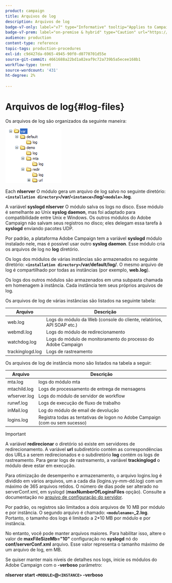 ```yaml
---
product: campaign
title: Arquivos de log
description: Arquivos de log
badge-v7-only: label="v7" type="Informative" tooltip="Applies to Campaign Classic v7 only"
badge-v7-prem: label="on-premise & hybrid" type="Caution" url="https://experienceleague.adobe.com/docs/campaign-classic/using/installing-campaign-classic/architecture-and-hosting-models/hosting-models-lp/hosting-models.html" tooltip="Applies to on-premise and hybrid deployments only"
audience: production
content-type: reference
topic-tags: production-procedures
exl-id: c9d427da-6965-4945-90f0-d0770701d55e
source-git-commit: 4661688a22bd1a82eaf9c72a739b5a5ecee168b1
workflow-type: tm+mt
source-wordcount: '431'
ht-degree: 2%

---
```


# Arquivos de log{#log-files}



Os arquivos de log são organizados da seguinte maneira:

![](assets/d_ncs_directory.png)

Each **nlserver** O módulo gera um arquivo de log salvo no seguinte diretório: **`<installation directory>`/var/`<instance>`/log/`<module>`.log**.

A variável **syslogd nlserver** O módulo salva os logs no disco. Esse módulo é semelhante ao Unix **syslog daemon**, mas foi adaptado para compatibilidade entre Unix e Windows. Os outros módulos do Adobe Campaign não salvam seus registros no disco; eles delegam essa tarefa à **syslogd** enviando pacotes UDP.

Por padrão, a plataforma Adobe Campaign tem a variável **syslogd** módulo instalado nele, mas é possível usar outro **syslog daemon**. Esse módulo cria os arquivos de log no **log** diretório.

Os logs dos módulos de várias instâncias são armazenados no seguinte diretório: **`<installation directory>`/var/default/log/**. O mesmo arquivo de log é compartilhado por todas as instâncias (por exemplo, **web.log**).

Os logs dos outros módulos são armazenados em uma subpasta chamada em homenagem à instância. Cada instância tem seus próprios arquivos de log.

Os arquivos de log de várias instâncias são listados na seguinte tabela:

| Arquivo | Descrição |
|---|---|
| web.log | Logs do módulo da Web (console do cliente, relatórios, API SOAP etc.) |
| webmdl.log | Logs do módulo de redirecionamento |
| watchdog.log | Logs do módulo de monitoramento do processo do Adobe Campaign |
| trackinglogd.log | Logs de rastreamento |

Os arquivos de log de instância mono são listados na tabela a seguir:

| Arquivo | Descrição |
|---|---|
| mta.log | logs do módulo mta |
| mtachild.log | Logs de processamento de entrega de mensagens |
| wfserver.log | Logs do módulo de servidor de workflow |
| runwf.log | Logs de execução de fluxo de trabalho |
| inMail.log | Log do módulo de email de devolução |
| logins.log | Registra todas as tentativas de logon no Adobe Campaign (com ou sem sucesso) |

>[!IMPORTANT]
>
>A variável **redirecionar** o diretório só existe em servidores de redirecionamento. A variável **url** subdiretório contém as correspondências dos URLs a serem redirecionados e o subdiretório **log** contém os logs de rastreamento. Para gerar logs de rastreamento, a variável **trackinglogd** o módulo deve estar em execução.

Para otimização de desempenho e armazenamento, o arquivo logins.log é dividido em vários arquivos, um a cada dia (logins.yy-mm-dd.log) com um máximo de 365 arquivos retidos. O número de dias pode ser alterado no serverConf.xml, em syslogd (**maxNumberOfLoginsFiles** opção). Consulte a documentação no [arquivo de configuração do servidor](../../installation/using/the-server-configuration-file.md#syslogd).

Por padrão, os registros são limitados a dois arquivos de 10 MB por módulo e por instância. O segundo arquivo é chamado: **`<modulename>`_2.log**. Portanto, o tamanho dos logs é limitado a 2&#42;10 MB por módulo e por instância.

No entanto, você pode manter arquivos maiores. Para habilitar isso, altere o valor de **maxFileSizeMb=&quot;10&quot;** configuração no **syslogd** nó do **conf/serverConf.xml** arquivo. Esse valor representa o tamanho máximo de um arquivo de log, em MB.

Se quiser manter mais níveis de detalhes nos logs, inicie os módulos do Adobe Campaign com o **-verboso** parâmetro:

**nlserver start `<MODULE>`@`<INSTANCE>` -verboso**
